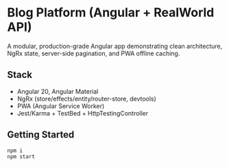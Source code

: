 # Blog Platform (Angular + RealWorld API)


A modular, production-grade Angular app demonstrating clean architecture, NgRx state, server-side pagination, and PWA offline caching.


## Stack
- Angular 20, Angular Material
- NgRx (store/effects/entity/router-store, devtools)
- PWA (Angular Service Worker)
- Jest/Karma + TestBed + HttpTestingController


## Getting Started
```bash
npm i
npm start